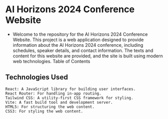  # AI Horizons 2024 Conference Website

- Welcome to the repository for the AI Horizons 2024 Conference Website. This project is a web application designed to provide information about the AI Horizons 2024 conference, including schedules, speaker details, and contact information. The texts and content for this website are provided, and the site is built using modern web technologies.
Table of Contents

## Technologies Used

    React: A JavaScript library for building user interfaces.
    React Router: For handling in-app routing.
    Tailwind CSS: A utility-first CSS framework for styling.
    Vite: A fast build tool and development server.
    HTML5: For structuring the web content.
    CSS3: For styling the web content.


